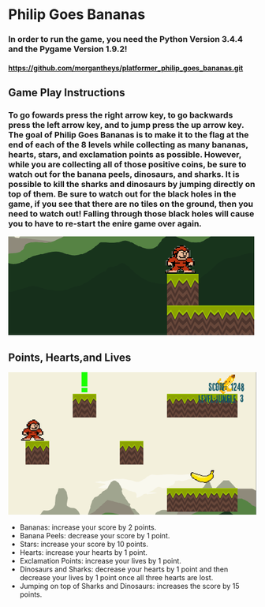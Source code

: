 # Philip Goes Bananas
### In order to run the game, you need the Python Version 3.4.4 and the Pygame Version 1.9.2!
#### https://github.com/morgantheys/platformer_philip_goes_bananas.git


## Game Play Instructions
### To go fowards press the right arrow key, to go backwards press the left arrow key, and to jump press the up arrow key. The goal of Philip Goes Bananas is to make it to the flag at the end of each of the 8 levels while collecting as many bananas, hearts, stars, and exclamation points as possible. However, while you are collecting all of those positive coins, be sure to watch out for the banana peels, dinosaurs, and sharks. It is possible to kill the sharks and dinosaurs by jumping directly on top of them. Be sure to watch out for the black holes in the game, if you see that there are no tiles on the ground, then you need to watch out! Falling through those black holes will cause you to have to re-start the enire game over again.
![Black Holes](black_holes.PNG)

## Points, Hearts,and Lives
![Philip Different Points](https://github.com/morgantheys/platformer_philip_goes_bananas/blob/master/philip_different_%20points.PNG)
* Bananas: increase your score by 2 points.
* Banana Peels: decrease your score by 1 point.
* Stars: increase your score by 10 points.
* Hearts: increase your hearts by 1 point.
* Exclamation Points: increase your lives by 1 point.
* Dinosaurs and Sharks: decrease your hearts by 1 point and then decrease your lives by 1 point once all three hearts are lost.
* Jumping on top of Sharks and Dinosaurs: increases the score by 15 points.

